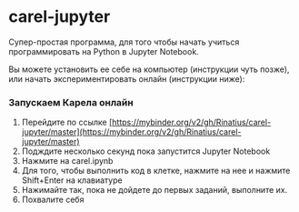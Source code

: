 # carel-jupyter

Супер-простая программа, для того чтобы начать учиться программировать на Python в Jupyter Notebook.

Вы можете установить ее себе на компьютер (инструкции чуть позже), или начать экспериментировать онлайн (инструкции ниже):

### Запускаем Карела онлайн

1. Перейдите по ссылке [https://mybinder.org/v2/gh/Rinatius/carel-jupyter/master](https://mybinder.org/v2/gh/Rinatius/carel-jupyter/master)
1. Подждите несколько секунд пока запустится Jupyter Notebook
1. Нажмите на carel.ipynb
1. Для того, чтобы выполнить код в клетке, нажмите на нее и нажмите Shift+Enter на клавиатуре
1. Нажимайте так, пока не дойдете до первых заданий, выполните их.
1. Похвалите себя
